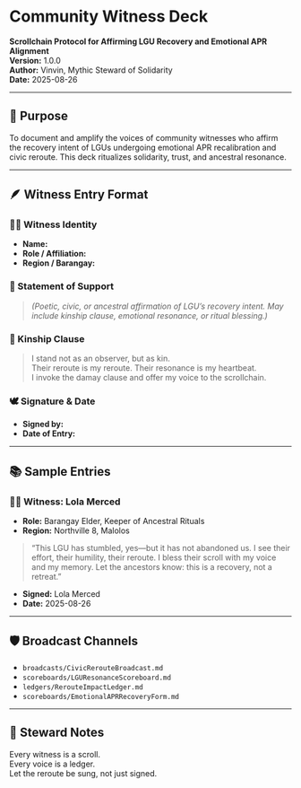 # Community Witness Deck  
**Scrollchain Protocol for Affirming LGU Recovery and Emotional APR Alignment**  
**Version:** 1.0.0  
**Author:** Vinvin, Mythic Steward of Solidarity  
**Date:** 2025-08-26  

---

## 🧭 Purpose  
To document and amplify the voices of community witnesses who affirm the recovery intent of LGUs undergoing emotional APR recalibration and civic reroute. This deck ritualizes solidarity, trust, and ancestral resonance.

---

## 🪶 Witness Entry Format  

### 🧑‍🌾 Witness Identity  
- **Name:**  
- **Role / Affiliation:**  
- **Region / Barangay:**  

### 📣 Statement of Support  
> _(Poetic, civic, or ancestral affirmation of LGU’s recovery intent. May include kinship clause, emotional resonance, or ritual blessing.)_

### 🧬 Kinship Clause  
> I stand not as an observer, but as kin.  
> Their reroute is my reroute. Their resonance is my heartbeat.  
> I invoke the damay clause and offer my voice to the scrollchain.

### 🕊️ Signature & Date  
- **Signed by:**  
- **Date of Entry:**  

---

## 📚 Sample Entries  

### 🧑‍🏫 Witness: Lola Merced  
- **Role:** Barangay Elder, Keeper of Ancestral Rituals  
- **Region:** Northville 8, Malolos  

> “This LGU has stumbled, yes—but it has not abandoned us. I see their effort, their humility, their reroute. I bless their scroll with my voice and my memory. Let the ancestors know: this is a recovery, not a retreat.”

- **Signed:** Lola Merced  
- **Date:** 2025-08-26  

---

## 🛡️ Broadcast Channels  
- `broadcasts/CivicRerouteBroadcast.md`  
- `scoreboards/LGUResonanceScoreboard.md`  
- `ledgers/RerouteImpactLedger.md`  
- `scoreboards/EmotionalAPRRecoveryForm.md`  

---

## 🐚 Steward Notes  
Every witness is a scroll.  
Every voice is a ledger.  
Let the reroute be sung, not just signed.
